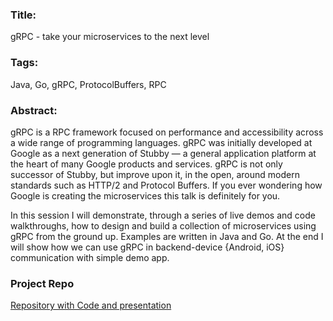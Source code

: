 ### Title:
gRPC - take your microservices to the next level

### Tags:
Java, Go, gRPC, ProtocolBuffers, RPC

### Abstract:
gRPC is a RPC framework focused on performance and accessibility across a wide range of programming languages. gRPC was initially developed at Google as a next generation of Stubby — a general application platform at the heart of many Google products and services. gRPC is not only successor of Stubby, but improve upon it, in the open, around modern standards such as HTTP/2 and Protocol Buffers. If you ever wondering how Google is creating the microservices this talk is definitely for you.

In this session I will demonstrate, through a series of live demos and code walkthroughs, how to design and build a collection of microservices using gRPC from the ground up. Examples are written in Java and Go. At the end I will show how we can use gRPC in backend-device {Android, iOS} communication with simple demo app.

### Project Repo
[Repository with Code and presentation](https://github.com/mateuszdyminski/grpc)
